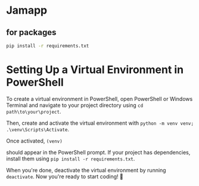 # Jamapp
## for packages 
```sh
pip install -r requirements.txt
```


# Setting Up a Virtual Environment in PowerShell  

To create a virtual environment in PowerShell, open PowerShell or Windows Terminal and navigate to your project directory using 
`cd path\to\your\project`.

Then, create and activate the virtual environment with 
`python -m venv venv; .\venv\Scripts\Activate`.

Once activated, 
`(venv)`

should appear in the PowerShell prompt. If your project has dependencies, install them using
`pip install -r requirements.txt`.

When you're done, deactivate the virtual environment by running `deactivate`. Now you're ready to start coding! 🚀
